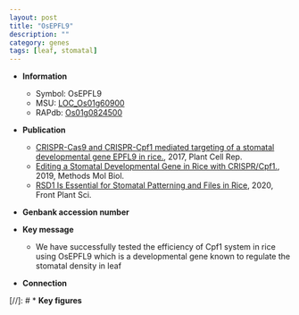 ```yaml
---
layout: post
title: "OsEPFL9"
description: ""
category: genes
tags: [leaf, stomatal]
---
```


* **Information**  
    + Symbol: OsEPFL9  
    + MSU: [LOC_Os01g60900](http://rice.plantbiology.msu.edu/cgi-bin/ORF_infopage.cgi?orf=LOC_Os01g60900)  
    + RAPdb: [Os01g0824500](http://rapdb.dna.affrc.go.jp/viewer/gbrowse_details/irgsp1?name=Os01g0824500)  

* **Publication**  
    + [CRISPR-Cas9 and CRISPR-Cpf1 mediated targeting of a stomatal developmental gene EPFL9 in rice.](http://www.ncbi.nlm.nih.gov/pubmed?term=CRISPR-Cas9+and+CRISPR-Cpf1+mediated+targeting+of+a+stomatal+developmental+gene+EPFL9+in+rice.%5BTitle%5D), 2017, Plant Cell Rep.
    + [Editing a Stomatal Developmental Gene in Rice with CRISPR/Cpf1.](http://www.ncbi.nlm.nih.gov/pubmed?term=Editing+a+Stomatal+Developmental+Gene+in+Rice+with+CRISPR/Cpf1.%5BTitle%5D), 2019, Methods Mol Biol.
    + [RSD1 Is Essential for Stomatal Patterning and Files in Rice](http://www.ncbi.nlm.nih.gov/pubmed?term=RSD1+Is+Essential+for+Stomatal+Patterning+and+Files+in+Rice%5BTitle%5D), 2020, Front Plant Sci.

* **Genbank accession number**  

* **Key message**  
    + We have successfully tested the efficiency of Cpf1 system in rice using OsEPFL9 which is a developmental gene known to regulate the stomatal density in leaf

* **Connection**  

[//]: # * **Key figures**  


